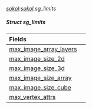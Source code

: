 _[sokol](../../modules/sokol/sokol-module.md):[sokol](../../modules/sokol/sokol-module.md).sg\_limits_
##### Struct sg\_limits

| Fields | |
|:---|:---|
| [max\_image\_array\_layers](sokol-sg_limits-max_image_array_layers.md) |  |
| [max\_image\_size\_2d](sokol-sg_limits-max_image_size_2d.md) |  |
| [max\_image\_size\_3d](sokol-sg_limits-max_image_size_3d.md) |  |
| [max\_image\_size\_array](sokol-sg_limits-max_image_size_array.md) |  |
| [max\_image\_size\_cube](sokol-sg_limits-max_image_size_cube.md) |  |
| [max\_vertex\_attrs](sokol-sg_limits-max_vertex_attrs.md) |  |
